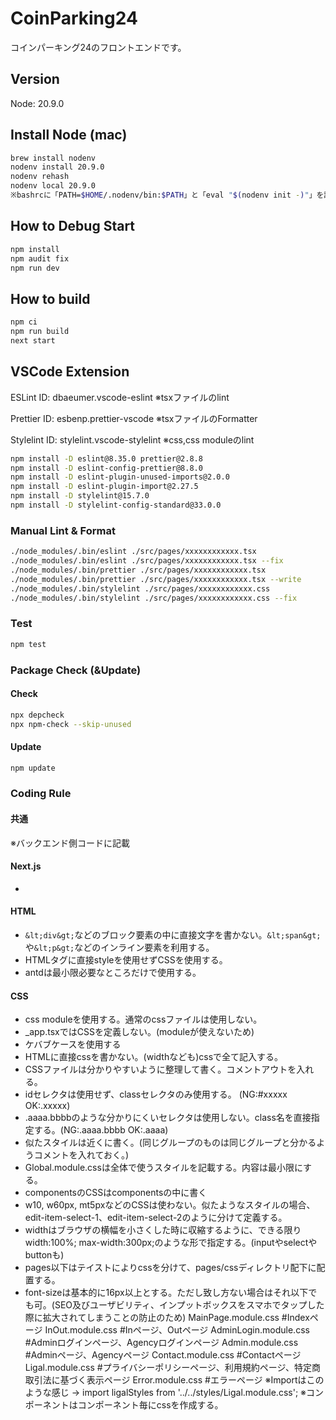# CoinParking24

コインパーキング24のフロントエンドです。

## Version

Node: 20.9.0

## Install Node (mac)

```sh
brew install nodenv
nodenv install 20.9.0
nodenv rehash
nodenv local 20.9.0
※bashrcに「PATH=$HOME/.nodenv/bin:$PATH」と「eval "$(nodenv init -)"」を記述する。
```

## How to Debug Start

```sh
npm install
npm audit fix
npm run dev
```

## How to build

```sh
npm ci
npm run build
next start
```

## VSCode Extension

ESLint
ID: dbaeumer.vscode-eslint
※tsxファイルのlint

Prettier
ID: esbenp.prettier-vscode
※tsxファイルのFormatter

Stylelint
ID: stylelint.vscode-stylelint
※css,css moduleのlint

```sh
npm install -D eslint@8.35.0 prettier@2.8.8
npm install -D eslint-config-prettier@8.8.0
npm install -D eslint-plugin-unused-imports@2.0.0
npm install -D eslint-plugin-import@2.27.5
npm install -D stylelint@15.7.0
npm install -D stylelint-config-standard@33.0.0
```

### Manual Lint & Format

```sh
./node_modules/.bin/eslint ./src/pages/xxxxxxxxxxxx.tsx
./node_modules/.bin/eslint ./src/pages/xxxxxxxxxxxx.tsx --fix
./node_modules/.bin/prettier ./src/pages/xxxxxxxxxxxx.tsx
./node_modules/.bin/prettier ./src/pages/xxxxxxxxxxxx.tsx --write
./node_modules/.bin/stylelint ./src/pages/xxxxxxxxxxxx.css
./node_modules/.bin/stylelint ./src/pages/xxxxxxxxxxxx.css --fix
```

### Test

```sh
npm test
```

### Package Check (&Update)

#### Check

```sh
npx depcheck
npx npm-check --skip-unused
```

#### Update

```sh
npm update
```

### Coding Rule

#### 共通

※バックエンド側コードに記載

#### Next.js

*

#### HTML

* `&lt;div&gt;`などのブロック要素の中に直接文字を書かない。`&lt;span&gt;`や`&lt;p&gt;`などのインライン要素を利用する。
* HTMLタグに直接styleを使用せずCSSを使用する。
* antdは最小限必要なところだけで使用する。

#### CSS

* css moduleを使用する。通常のcssファイルは使用しない。
* _app.tsxではCSSを定義しない。(moduleが使えないため)
* ケバブケースを使用する
* HTMLに直接cssを書かない。(widthなども)cssで全て記入する。
* CSSファイルは分かりやすいように整理して書く。コメントアウトを入れる。
* idセレクタは使用せず、classセレクタのみ使用する。 (NG:#xxxxx OK:.xxxxx)
* .aaaa.bbbbのような分かりにくいセレクタは使用しない。class名を直接指定する。(NG:.aaaa.bbbb OK:.aaaa)
* 似たスタイルは近くに書く。(同じグループのものは同じグループと分かるようコメントを入れておく。)
* Global.module.cssは全体で使うスタイルを記載する。内容は最小限にする。
* componentsのCSSはcomponentsの中に書く
* w10, w60px, mt5pxなどのCSSは使わない。似たようなスタイルの場合、edit-item-select-1、edit-item-select-2のように分けて定義する。
* widthはブラウザの横幅を小さくした時に収縮するように、できる限りwidth:100%; max-width:300px;のような形で指定する。(inputやselectやbuttonも)
* pages以下はテイストによりcssを分けて、pages/cssディレクトリ配下に配置する。
* font-sizeは基本的に16px以上とする。ただし致し方ない場合はそれ以下でも可。(SEO及びユーザビリティ、インプットボックスをスマホでタップした際に拡大されてしまうことの防止のため)
MainPage.module.css    #Indexページ
InOut.module.css     #Inページ、Outページ
AdminLogin.module.css   #Adminログインページ、Agencyログインページ
Admin.module.css    #Adminページ、Agencyページ
Contact.module.css  #Contactページ
Ligal.module.css    #プライバシーポリシーページ、利用規約ページ、特定商取引法に基づく表示ページ
Error.module.css    #エラーページ
※Importはこのような感じ → import ligalStyles from '../../styles/Ligal.module.css';
※コンポーネントはコンポーネント毎にcssを作成する。
